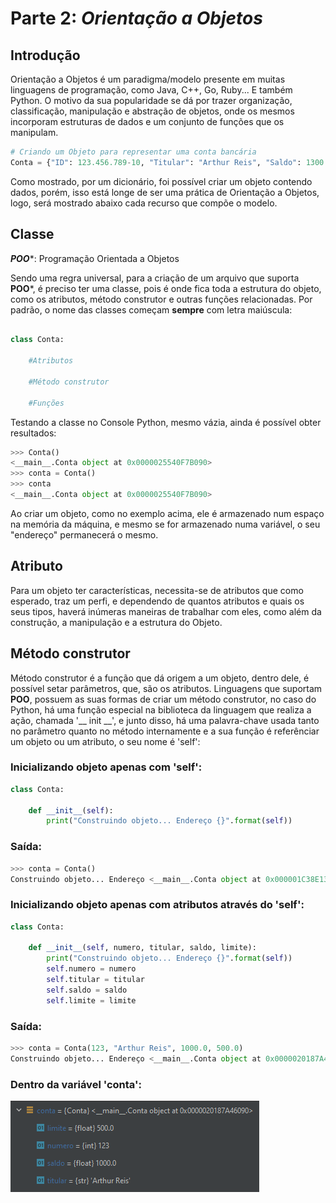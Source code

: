 # Parte 2: ***Orientação a Objetos***

## Introdução

Orientação a Objetos é um paradigma/modelo presente em muitas linguagens de programação, como Java, C++, Go, Ruby... E também Python. O motivo da sua popularidade se dá por trazer organização, classificação, manipulação e abstração de objetos, onde os mesmos incorporam estruturas de dados e um conjunto de funções que os manipulam.

~~~python
# Criando um Objeto para representar uma conta bancária
Conta = {"ID": 123.456.789-10, "Titular": "Arthur Reis", "Saldo": 1300.0, "Limite": 10000.0}

~~~

Como mostrado, por um dicionário, foi possível criar um objeto contendo dados, porém, isso está longe de ser uma prática de Orientação a Objetos, logo, será mostrado abaixo cada recurso que compõe o modelo.

## Classe

***POO****: Programação Orientada a Objetos

Sendo uma regra universal, para a criação de um arquivo que suporta **POO***, é preciso ter uma classe, pois é onde fica toda a estrutura do objeto, como os atributos, método construtor e outras funções relacionadas.
Por padrão, o nome das classes começam **sempre** com letra maiúscula:

~~~python

class Conta:
    
    #Atributos
        
    #Método construtor
    
    #Funções

~~~

Testando a classe no Console Python, mesmo vázia, ainda é possível obter resultados:

~~~Python console session
>>> Conta()
<__main__.Conta object at 0x0000025540F7B090>
>>> conta = Conta()
>>> conta
<__main__.Conta object at 0x0000025540F7B090>
~~~

Ao criar um objeto, como no exemplo acima, ele é armazenado num espaço na memória da máquina, e mesmo se for armazenado numa variável, o seu "endereço" permanecerá o mesmo.

## Atributo

Para um objeto ter características, necessita-se de atributos que como esperado, traz um perfi, e dependendo de quantos atributos e quais os seus tipos, haverá inúmeras maneiras de trabalhar com eles, como além da construção, a manipulação e a estrutura do Objeto.

## Método construtor

Método construtor é a função que dá origem a um objeto, dentro dele, é possível setar parâmetros, que, são os atributos.
Linguagens que suportam **POO**, possuem as suas formas de criar um método construtor, no caso do Python, há uma função especial na biblioteca da linguagem que realiza a ação, chamada '__ init __', e junto disso, há uma palavra-chave usada tanto no parâmetro quanto no método internamente e a sua função é referênciar um objeto ou um atributo, o seu nome é 'self':

### Inicializando objeto apenas com 'self':

~~~python
class Conta:
    
    def __init__(self):
        print("Construindo objeto... Endereço {}".format(self))
~~~

### Saída:

~~~Python console session
>>> conta = Conta()
Construindo objeto... Endereço <__main__.Conta object at 0x000001C38E13F650>
~~~

### Inicializando objeto apenas com atributos através do 'self':

~~~python
class Conta:
    
    def __init__(self, numero, titular, saldo, limite):
        print("Construindo objeto... Endereço {}".format(self))
        self.numero = numero
        self.titular = titular
        self.saldo = saldo
        self.limite = limite
~~~

### Saída:

~~~Python console session
>>> conta = Conta(123, "Arthur Reis", 1000.0, 500.0)
Construindo objeto... Endereço <__main__.Conta object at 0x0000020187A46090>
~~~

### Dentro da variável 'conta':

![Atributos da variavel conta](https://github.com/ArthurOReis/Python-for-dummies/blob/main/2-%20avancado/parte-2/imgs/img.png)